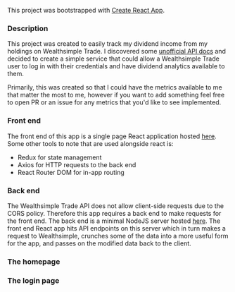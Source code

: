 This project was bootstrapped with [Create React App](https://github.com/facebook/create-react-app).

### Description

This project was created to easily track my dividend income from my holdings on Wealthsimple Trade. I discovered some [unofficial API docs](https://github.com/MarkGalloway/wealthsimple-trade/blob/master/API.md) and decided to create a simple service that could allow a Wealthsimple Trade user to log in with their credentials and have dividend analytics available to them. 

Primarily, this was created so that I could have the metrics available to me that matter the most to me, however if you want to add something feel free to open PR or an issue for any metrics that you'd like to see implemented.

### Front end
The front end of this app is a single page React application hosted [here](https://rafusel.github.io/dividend-tracker-ui/). Some other tools to note that are used alongside react is:
- Redux for state management
- Axios for HTTP requests to the back end
- React Router DOM for in-app routing

### Back end
The Wealthsimple Trade API does not allow client-side requests due to the CORS policy. Therefore this app requires a back end to make requests for the front end. The back end is a minimal NodeJS server hosted [here](https://wealthsimple-trade-dividends.herokuapp.com/). The front end React app hits API endpoints on this server which in turn makes a request to Wealthsimple, crunches some of the data into a more useful form for the app, and passes on the modified data back to the client. 

### The homepage

### The login page

